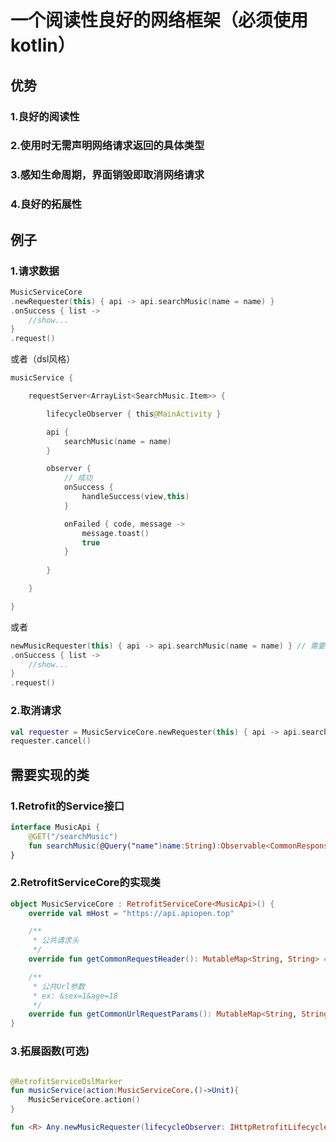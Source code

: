 # 一个阅读性良好的网络框架（必须使用kotlin）

## 优势
### 1.良好的阅读性
### 2.使用时无需声明网络请求返回的具体类型
### 3.感知生命周期，界面销毁即取消网络请求
### 4.良好的拓展性

## 例子
### 1.请求数据
```kotlin
MusicServiceCore
.newRequester(this) { api -> api.searchMusic(name = name) }
.onSuccess { list ->
    //show...
}
.request()
```
或者（dsl风格）
```kotlin
musicService {

    requestServer<ArrayList<SearchMusic.Item>> {

        lifecycleObserver { this@MainActivity }

        api {
            searchMusic(name = name)
        }

        observer {
            // 成功
            onSuccess {
                handleSuccess(view,this)
            }

            onFailed { code, message ->
                message.toast()
                true
            }
            
        }

    }

}
```
或者
```kotlin
newMusicRequester(this) { api -> api.searchMusic(name = name) } // 需要手写拓展函数
.onSuccess { list ->
    //show...
}
.request()
```

### 2.取消请求
```kotlin
val requester = MusicServiceCore.newRequester(this) { api -> api.searchMusic(name = name) }.request()
requester.cancel()
```
## 需要实现的类
### 1.Retrofit的Service接口
```kotlin
interface MusicApi {
    @GET("/searchMusic")
    fun searchMusic(@Query("name")name:String):Observable<CommonResponse<ArrayList<SearchMusic.Item>>>
}
```
### 2.RetrofitServiceCore的实现类
```kotlin
object MusicServiceCore : RetrofitServiceCore<MusicApi>() {
    override val mHost = "https://api.apiopen.top"

    /**
     * 公共请求头
     */
    override fun getCommonRequestHeader(): MutableMap<String, String> = mutableMapOf()

    /**
     * 公共Url参数
     * ex: &sex=1&age=18
     */
    override fun getCommonUrlRequestParams(): MutableMap<String, String> = mutableMapOf()
}
```
### 3.拓展函数(可选)
```kotlin

@RetrofitServiceDslMarker
fun musicService(action:MusicServiceCore.()->Unit){
    MusicServiceCore.action()
}

fun <R> Any.newMusicRequester(lifecycleObserver: IHttpRetrofitLifecycleObserver? = null, preRequest: (MusicApi) -> Observable<CommonResponse<R>>) = MusicServiceCore.newRequester(lifecycleObserver, preRequest)
```

